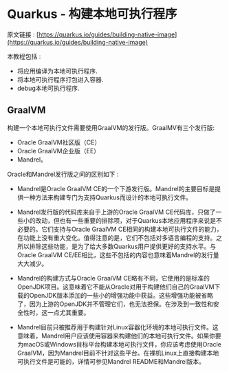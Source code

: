 # Quarkus - 构建本地可执行程序

原文链接 : [https://quarkus.io/guides/building-native-image](https://quarkus.io/guides/building-native-image)

本教程包括 :

- 将应用编译为本地可执行程序.
- 将本地可执行程序打包进入容器.
- debug本地可执行程序.

## GraalVM

构建一个本地可执行文件需要使用GraalVM的发行版。GraalMV有三个发行版:

- Oracle GraalVM社区版（CE）
- Oracle GraalVM企业版（EE）
- Mandrel。

Oracle和Mandrel发行版之间的区别如下 :

- Mandrel是Oracle GraalVM CE的一个下游发行版。Mandrel的主要目标是提供一种方法来构建专门为支持Quarkus而设计的本地可执行文件。

- Mandrel发行版的代码库来自于上游的Oracle GraalVM CE代码库，只做了一些小的改动，但也有一些重要的排除项，对于Quarkus本地应用程序来说是不必要的。它们支持与Oracle GraalVM CE相同的构建本地可执行文件的能力，在功能上没有重大变化。值得注意的是，它们不包括对多语言编程的支持。之所以排除这些功能，是为了给大多数Quarkus用户提供更好的支持水平。与Oracle GraalVM CE/EE相比，这些不包括的内容也意味着Mandrel的发行量大大减少。

- Mandrel的构建方式与Oracle GraalVM CE略有不同，它使用的是标准的OpenJDK项目。这意味着它不能从Oracle对用于构建他们自己的GraalVM下载的OpenJDK版本添加的一些小的增强功能中获益。这些增强功能被省略了，因为上游的OpenJDK并不管理它们，也无法担保。在涉及到一致性和安全性时，这一点尤其重要。

- Mandrel目前只被推荐用于构建针对Linux容器化环境的本地可执行文件。这意味着，Mandrel用户应该使用容器来构建他们的本地可执行文件。如果你要为macOS或Windows目标平台构建本地可执行文件，你应该考虑使用Oracle GraalVM，因为Mandrel目前不针对这些平台。在裸机Linux上直接构建本地可执行文件是可能的，详情可参见Mandrel README和Mandrel版本。
